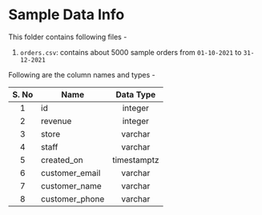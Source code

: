 # Sample Data Info
This folder contains following files -
1. `orders.csv`: contains about 5000 sample orders from `01-10-2021` to `31-12-2021`

Following are the column names and types -

S. No | Name | Data Type
:--: | -- | :--:
1 | id | integer
2 | revenue | integer
3 | store | varchar
4 | staff | varchar
5 | created_on | timestamptz
6 | customer_email | varchar
7 | customer_name | varchar
8 | customer_phone | varchar